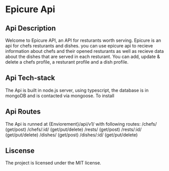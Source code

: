 # Epicure Api

## Api Description

Welcome to Epicure API, an API for resturants worth serving. Epicure is an api for chefs resturants and dishes. you can use epicure api to recieve information about chefs and their opened resturants as well as recieve data about the dishes that are served in each resturant. You can add, update & delete a chefs profile, a resturant profile and a dish profile.

## Api Tech-stack

The Api is built in node.js server, using typescript, the database is in mongoDB and is contacted via mongoose. To install

## Api Routes

The Api is runned at {Enviorement}/api/v1/ with following routes:
/chefs/ (get/post)
/chefs/:id/ (get/put/delete)
/rests/ (get/post)
/rests/:id/ (get/put/delete)
/dishes/ (get/post)
/dishes/:id/ (get/put/delete)

## Liscense

The project is licensed under the MIT license.
